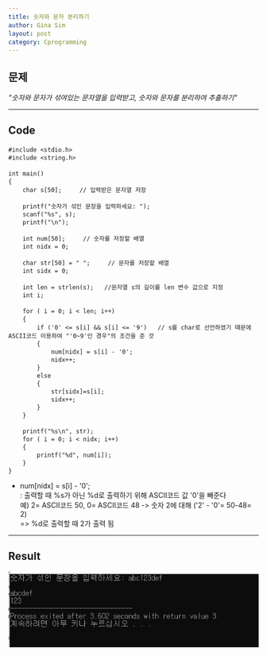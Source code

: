 ```yaml
---
title: 숫자와 문자 분리하기
author: Gina Sim
layout: post
category: Cprogramming
---
```


문제
------

*"숫자와 문자가 섞여있는 문자열을 입력받고, 숫자와 문자를 분리하여 추출하기"*

-----------

## Code  

```
#include <stdio.h>
#include <string.h>

int main()
{
	char s[50];     // 입력받은 문자열 저장 

	printf("숫자가 섞인 문장을 입력하세요: ");
	scanf("%s", s);
	printf("\n");

	int num[50];     // 숫자를 저장할 배열 
	int nidx = 0;      

	char str[50] = " ";     // 문자를 저장할 배열 
	int sidx = 0;

	int len = strlen(s);   //문자열 s의 길이를 len 변수 값으로 지정
	int i;
	
	for ( i = 0; i < len; i++)
	{
		if ('0' <= s[i] && s[i] <= '9')   // s를 char로 선언하였기 때문에  ASCII코드 이용하여 "'0~9'인 경우"의 조건을 준 것 
		{
			num[nidx] = s[i] - '0';    
			nidx++;  
		}
		else
		{
			str[sidx]=s[i];
			sidx++;
		}
	}

	printf("%s\n", str);
	for ( i = 0; i < nidx; i++)
	{
		printf("%d", num[i]);
	}
}
```  
- num[nidx] = s[i] - '0';     
	: 출력할 때 %s가 아닌 %d로 출력하기 위해 ASCII코드 값 '0'을 빼준다   
	 예) 2= ASCII코드 50, 0= ASCII코드 48  -> 숫자 2에 대해 ('2' - '0'= 50-48= 2)  
	 => %d로 출력할 때 2가 출력 됨  

----------

## Result  

  
<img src= "/_img/extractnum_result.jpg">

